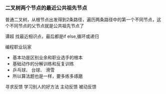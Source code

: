 ### 二叉树两个节点的最近公共祖先节点

普通二叉树，从根节点出发得到2条路径，遍历两条路径中的第一个不同节点，这个不同节点的父节点就是公共祖先节点了


谭超 
找最近相识点，最后都是if else,循环或递归

编程职业玩家
- 基本功是区别业余和职业选手的根本
- 基础动作的分解训练和反复训练
- 乒乓球、 台球、 滑雪
- 所以算法题也是一样，要多练多琢磨


寻求反馈 
学习别人的好方法
主动反馈
被动反馈
